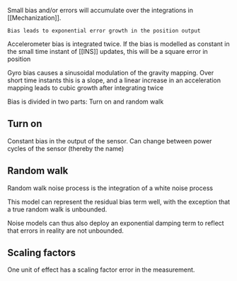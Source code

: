 
Small bias and/or errors will accumulate over the integrations in [[Mechanization]]. 
	
	Bias leads to exponential error growth in the position output

Accelerometer bias is integrated twice. If the bias is modelled as constant in the small time instant of [[INS]] updates, this will be a square error in position

Gyro bias causes a sinusoidal modulation of the gravity mapping. Over short time instants this is a slope, and a linear increase in an acceleration mapping leads to cubic growth after integrating twice



Bias is divided in two parts: Turn on and random walk

## Turn on
Constant bias in the output of the sensor. Can change between power cycles of the sensor (thereby the name)

## Random walk
Random walk noise process is the integration of a white noise process

This model can represent the residual bias term well, with the exception that a true random walk is unbounded.

Noise models can thus also deploy an exponential damping term to reflect that errors in reality are not unbounded.

## Scaling factors
One unit of effect has a scaling factor error in the measurement.



